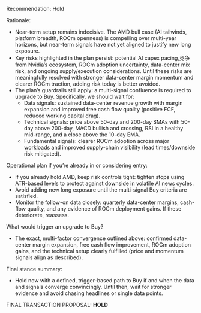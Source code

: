 Recommendation: Hold

Rationale:
- Near-term setup remains indecisive. The AMD bull case (AI tailwinds, platform breadth, ROCm openness) is compelling over multi-year horizons, but near-term signals have not yet aligned to justify new long exposure.
- Key risks highlighted in the plan persist: potential AI capex pacing,竞争 from Nvidia’s ecosystem, ROCm adoption uncertainty, data-center mix risk, and ongoing supply/execution considerations. Until these risks are meaningfully resolved with stronger data-center margin momentum and clearer ROCm traction, adding risk today is better avoided.
- The plan’s guardrails still apply: a multi-signal confluence is required to upgrade to Buy. Specifically, we should wait for:
  - Data signals: sustained data-center revenue growth with margin expansion and improved free cash flow quality (positive FCF, reduced working capital drag).
  - Technical signals: price above 50-day and 200-day SMAs with 50-day above 200-day, MACD bullish and crossing, RSI in a healthy mid-range, and a close above the 10-day EMA.
  - Fundamental signals: clearer ROCm adoption across major workloads and improved supply-chain visibility (lead times/downside risk mitigated).

Operational plan if you’re already in or considering entry:
- If you already hold AMD, keep risk controls tight: tighten stops using ATR-based levels to protect against downside in volatile AI news cycles.
- Avoid adding new long exposure until the multi-signal Buy criteria are satisfied.
- Monitor the follow-on data closely: quarterly data-center margins, cash-flow quality, and any evidence of ROCm deployment gains. If these deteriorate, reassess.

What would trigger an upgrade to Buy?
- The exact, multi-factor convergence outlined above: confirmed data-center margin expansion, free cash flow improvement, ROCm adoption gains, and the technical setup clearly fulfilled (price and momentum signals align as described).

Final stance summary:
- Hold now with a defined, trigger-based path to Buy if and when the data and signals converge convincingly. Until then, wait for stronger evidence and avoid chasing headlines or single data points.

FINAL TRANSACTION PROPOSAL: **HOLD**